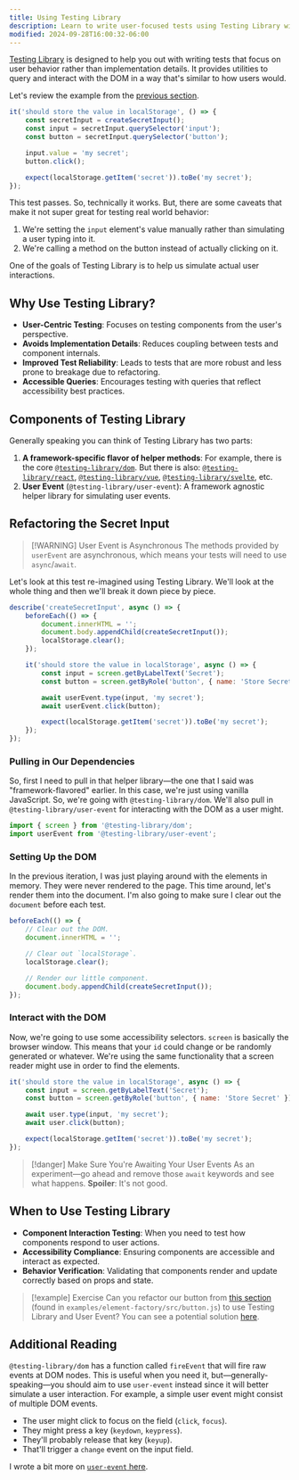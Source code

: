 ```yaml
---
title: Using Testing Library
description: Learn to write user-focused tests using Testing Library with Vitest.
modified: 2024-09-28T16:00:32-06:00
---
```


[Testing Library](https://testing-library.com/) is designed to help you out with writing tests that focus on user behavior rather than implementation details. It provides utilities to query and interact with the DOM in a way that's similar to how users would.

Let's review the example from the [previous section](testing-local-storage.md).

```javascript
it('should store the value in localStorage', () => {
	const secretInput = createSecretInput();
	const input = secretInput.querySelector('input');
	const button = secretInput.querySelector('button');

	input.value = 'my secret';
	button.click();

	expect(localStorage.getItem('secret')).toBe('my secret');
});
```

This test passes. So, technically it works. But, there are some caveats that make it not super great for testing real world behavior:

1. We're setting the `input` element's value manually rather than simulating a user typing into it.
2. We're calling a method on the button instead of actually clicking on it.

One of the goals of Testing Library is to help us simulate actual user interactions.

## Why Use Testing Library?

- **User-Centric Testing**: Focuses on testing components from the user's perspective.
- **Avoids Implementation Details**: Reduces coupling between tests and component internals.
- **Improved Test Reliability**: Leads to tests that are more robust and less prone to breakage due to refactoring.
- **Accessible Queries**: Encourages testing with queries that reflect accessibility best practices.

## Components of Testing Library

Generally speaking you can think of Testing Library has two parts:

1. **A framework-specific flavor of helper methods**: For example, there is the core [`@testing-library/dom`](https://npm.im/@testing-library/dom). But there is also: [`@testing-library/react`](https://npm.im/@testing-library/react), [`@testing-library/vue`](https://npm.im/@testing-library/vue), [`@testing-library/svelte`](https://npm.im/@testing-library/svelte), etc.
2. **User Event** (`@testing-library/user-event`): A framework agnostic helper library for simulating user events.

## Refactoring the Secret Input

> [!WARNING] User Event is Asynchronous
> The methods provided by `userEvent` are asynchronous, which means your tests will need to use `async`/`await`.

Let's look at this test re-imagined using Testing Library. We'll look at the whole thing and then we'll break it down piece by piece.

```javascript
describe('createSecretInput', async () => {
	beforeEach(() => {
		document.innerHTML = '';
		document.body.appendChild(createSecretInput());
		localStorage.clear();
	});

	it('should store the value in localStorage', async () => {
		const input = screen.getByLabelText('Secret');
		const button = screen.getByRole('button', { name: 'Store Secret' });

		await userEvent.type(input, 'my secret');
		await userEvent.click(button);

		expect(localStorage.getItem('secret')).toBe('my secret');
	});
});
```

### Pulling in Our Dependencies

So, first I need to pull in that helper library—the one that I said was "framework-flavored" earlier. In this case, we're just using vanilla JavaScript. So, we're going with `@testing-library/dom`. We'll also pull in `@testing-library/user-event` for interacting with the DOM as a user might.

```javascript
import { screen } from '@testing-library/dom';
import userEvent from '@testing-library/user-event';
```

### Setting Up the DOM

In the previous iteration, I was just playing around with the elements in memory. They were never rendered to the page. This time around, let's render them into the document. I'm also going to make sure I clear out the `document` before each test.

```javascript
beforeEach(() => {
	// Clear out the DOM.
	document.innerHTML = '';

	// Clear out `localStorage`.
	localStorage.clear();

	// Render our little component.
	document.body.appendChild(createSecretInput());
});
```

### Interact with the DOM

Now, we're going to use some accessibility selectors. `screen` is basically the browser window. This means that your `id` could change or be randomly generated or whatever. We're using the same functionality that a screen reader might use in order to find the elements.

```javascript
it('should store the value in localStorage', async () => {
	const input = screen.getByLabelText('Secret');
	const button = screen.getByRole('button', { name: 'Store Secret' });

	await user.type(input, 'my secret');
	await user.click(button);

	expect(localStorage.getItem('secret')).toBe('my secret');
});
```

> [!danger] Make Sure You're Awaiting Your User Events
> As an experiment—go ahead and remove those `await` keywords and see what happens. **Spoiler**: It's not good.

## When to Use Testing Library

- **Component Interaction Testing**: When you need to test how components respond to user actions.
- **Accessibility Compliance**: Ensuring components are accessible and interact as expected.
- **Behavior Verification**: Validating that components render and update correctly based on props and state.

> [!example] Exercise
> Can you refactor our button from [this section](testing-the-dom-example.md) (found in `examples/element-factory/src/button.js`) to use Testing Library and User Event? You can see a potential solution [here](testing-library-solution.md).

## Additional Reading

`@testing-library/dom` has a function called `fireEvent` that will fire raw events at DOM nodes. This is useful when you need it, but—generally-speaking—you should aim to use `user-event` instead since it will better simulate a user interaction. For example, a simple user event might consist of multiple DOM events.

- The user might click to focus on the field (`click`, `focus`).
- They might press a key (`keydown`, `keypress`).
- They'll probably release that key (`keyup`).
- That'll trigger a `change` event on the input field.

I wrote a bit more on [`user-event` here](user-event.md).
